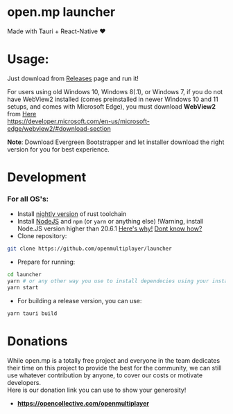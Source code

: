 # open.mp launcher

Made with Tauri + React-Native ❤️

# Usage:

Just download from [Releases](https://github.com/openmultiplayer/launcher/releases) page and run it!  

For users using old Windows 10, Windows 8(.1), or Windows 7, if you do not have WebView2 installed (comes preinstalled in newer Windows 10 and 11 setups, and comes with Microsoft Edge), you must download **WebView2** from [Here](https://developer.microsoft.com/en-us/microsoft-edge/webview2/#download-section)  
https://developer.microsoft.com/en-us/microsoft-edge/webview2/#download-section

**Note**: Download Evergreen Bootstrapper and let installer download the right version for you for best experience.

# Development

### For all OS's:

- Install [nightly version](https://rust-lang.github.io/rustup/concepts/channels.html) of rust toolchain
- Install [NodeJS](https://nodejs.org/en/download) and `npm` (or `yarn` or anything else) !Warning, install Node.JS version higher than 20.6.1 [Here's why!](https://github.com/vitejs/vite/issues/14299#issuecomment-1720736019) [Dont know how?](https://github.com/coreybutler/nvm-windows)
- Clone repository:

```bash
git clone https://github.com/openmultiplayer/launcher
```

- Prepare for running:

```bash
cd launcher
yarn # or any other way you use to install dependecies using your installed package manager
yarn start
```

- For building a release version, you can use:

```bash
yarn tauri build
```

# Donations

While open.mp is a totally free project and everyone in the team dedicates their time on this project to provide the best for the community, we can still use whatever contribution by anyone, to cover our costs or motivate developers.  
Here is our donation link you can use to show your generosity!  
- **https://opencollective.com/openmultiplayer**
